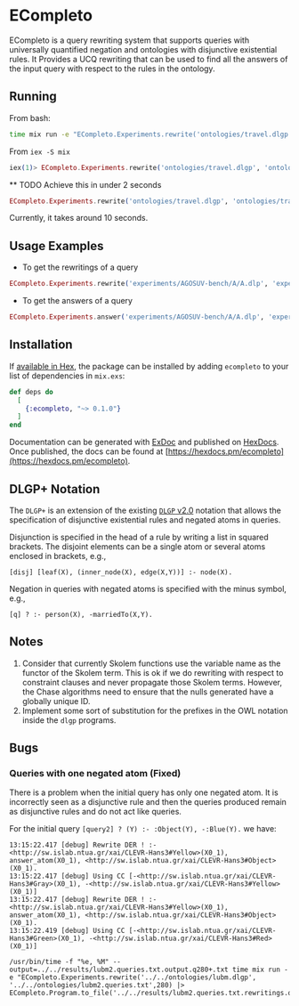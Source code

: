 # ECompleto

ECompleto is a query rewriting system that supports queries with universally quantified negation and ontologies with disjunctive existential rules. It Provides a UCQ rewriting that can be used to find all the answers of the input query with respect to the rules in the ontology.

## Running

From bash:
```bash
time mix run -e "ECompleto.Experiments.rewrite('ontologies/travel.dlgp', 'ontologies/travel.queries2.txt') |> Enum.map(&(\"#{&1}\"))"  
```

From `iex -S mix`
```elixir
iex(1)> ECompleto.Experiments.rewrite('ontologies/travel.dlgp', 'ontologies/travel.queries.txt', 0)
```

** TODO 
Achieve this in under 2 seconds
```elixir
ECompleto.Experiments.rewrite('ontologies/travel.dlgp', 'ontologies/travel.queries2.txt')
```
Currently, it takes around 10 seconds.

## Usage Examples

* To get the rewritings of a query
```elixir
ECompleto.Experiments.rewrite('experiments/AGOSUV-bench/A/A.dlp', 'experiments/AGOSUV-bench/A/A_queries.dlp', 0) |>  ECompleto.Program.to_file('experiments/AGOSUV-bench/A/A_rewritings_0_ecompleto.dlgp')
```

* To get the answers of a query
```elixir
ECompleto.Experiments.answer('experiments/AGOSUV-bench/A/A.dlp', 'experiments/AGOSUV-bench/A/A_queries.dlp', 0) |>  ECompleto.Program.to_file('experiments/AGOSUV-bench/A/A_answers_0_ecompleto.dlgp')
```


## Installation

If [available in Hex](https://hex.pm/docs/publish), the package can be installed
by adding `ecompleto` to your list of dependencies in `mix.exs`:

```elixir
def deps do
  [
    {:ecompleto, "~> 0.1.0"}
  ]
end
```

Documentation can be generated with [ExDoc](https://github.com/elixir-lang/ex_doc)
and published on [HexDocs](https://hexdocs.pm). Once published, the docs can
be found at [https://hexdocs.pm/ecompleto](https://hexdocs.pm/ecompleto).

## DLGP+ Notation

The `DLGP+` is an extension of the existing [`DLGP` v2.0](https://graphik-team.github.io/graal/papers/datalog+_v2.0_en.pdf) notation that allows the specification of disjunctive existential rules and negated atoms in queries.

Disjunction is specified in the head of a rule by writing a list in squared brackets. The disjoint elements can be a single atom or several atoms enclosed in brackets, e.g.,
```
[disj] [leaf(X), (inner_node(X), edge(X,Y))] :- node(X).

```
Negation in queries with negated atoms is specified with the minus symbol, e.g.,
```
[q] ? :- person(X), -marriedTo(X,Y). 
```

## Notes



1. Consider that currently Skolem functions use the variable name as the functor of the Skolem term. This is ok if we do rewriting with respect to constraint clauses and never propagate those Skolem terms. However, the Chase algorithms need to ensure that the nulls generated have a globally unique ID.
1. Implement some sort of substitution for the prefixes in the OWL notation inside the `dlgp` programs.

## Bugs

### Queries with one negated atom (Fixed)
There is a problem when the initial query has only one negated atom. It is incorrectly seen as a disjunctive rule and then the queries produced remain as disjunctive rules and do not act like queries.

For the initial query `[query2] ? (Y) :- :Object(Y), -:Blue(Y).` we have:

```
13:15:22.417 [debug] Rewrite DER ! :- <http://sw.islab.ntua.gr/xai/CLEVR-Hans3#Yellow>(X0_1), answer_atom(X0_1), <http://sw.islab.ntua.gr/xai/CLEVR-Hans3#Object>(X0_1).                                                                                                                                                                                                                                                              13:15:22.417 [debug] Using CC [-<http://sw.islab.ntua.gr/xai/CLEVR-Hans3#Gray>(X0_1), -<http://sw.islab.ntua.gr/xai/CLEVR-Hans3#Yellow>(X0_1)]                                                                                                                                                                                                                                                                                        13:15:22.417 [debug] Rewrite DER ! :- <http://sw.islab.ntua.gr/xai/CLEVR-Hans3#Yellow>(X0_1), answer_atom(X0_1), <http://sw.islab.ntua.gr/xai/CLEVR-Hans3#Object>(X0_1).                                                                                                                                                                                                                                                              13:15:22.419 [debug] Using CC [-<http://sw.islab.ntua.gr/xai/CLEVR-Hans3#Green>(X0_1), -<http://sw.islab.ntua.gr/xai/CLEVR-Hans3#Red>(X0_1)]                                                                                             
```
```
/usr/bin/time -f "%e, %M" --output=../../results/lubm2.queries.txt.output.q280+.txt time mix run -e "ECompleto.Experiments.rewrite('../../ontologies/lubm.dlgp', '../../ontologies/lubm2.queries.txt',280) |> ECompleto.Program.to_file('../../results/lubm2.queries.txt.rewritings.q288+.txt')"
```
